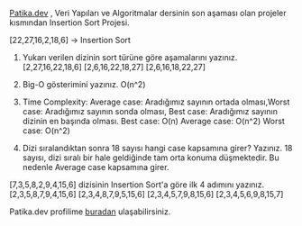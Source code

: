[Patika.dev](https://www.patika.dev/tr) , Veri Yapıları ve Algoritmalar dersinin son aşaması olan projeler kısmından Insertion Sort Projesi.

[22,27,16,2,18,6] -> Insertion Sort

1) Yukarı verilen dizinin sort türüne göre aşamalarını yazınız.
[2,27,16,22,18,6]
[2,6,16,22,18,27]
[2,6,16,18,22,27]

2) Big-O gösterimini yazınız.
O(n^2)

3) Time Complexity: Average case: Aradığımız sayının ortada olması,Worst case: Aradığımız sayının sonda olması, Best case: Aradığımız sayının dizinin en başında olması.
Best case: O(n)
Average case: O(n^2)
Worst case: O(n^2)

4) Dizi sıralandıktan sonra 18 sayısı hangi case kapsamına girer? Yazınız.
18 sayısı, dizi sıralı bir hale geldiğinde tam orta konuma düşmektedir. Bu nedenle Average case kapsamına girer.

[7,3,5,8,2,9,4,15,6] dizisinin Insertion Sort'a göre ilk 4 adımını yazınız.
[2,3,5,8,7,9,4,15,6]
[2,3,4,8,7,9,5,15,6]
[2,3,4,5,7,9,8,15,6]
[2,3,4,5,6,9,8,15,7]

Patika.dev profilime [buradan](https://app.patika.dev/PourLa) ulaşabilirsiniz.
